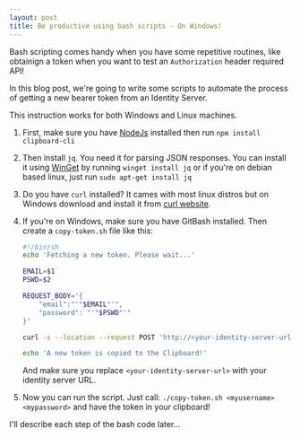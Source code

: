 ```yaml
---
layout: post
title: Be productive using bash scripts - On Windows!
---
```


Bash scripting comes handy when you have some repetitive routines, like obtainign a token when you want to test an `Authorization` header required API!

In this blog post, we're going to write some scripts to automate the process of getting a new bearer token from an Identity Server.

This instruction works for both Windows and Linux machines.

1. First, make sure you have [NodeJs](https://nodejs.org/en/download/) installed then run `npm install clipboard-cli`

2. Then install `jq`. You need it for parsing JSON responses. You can install it using [WinGet](https://github.com/microsoft/winget-cli) by running `winget install jq` or if you're on debian based linux, just run `sudo apt-get install jq`

3. Do you have `curl` installed? It cames with most linux distros but on Windows download and install it from [curl website](https://curl.se/windows/).

4. If you're on Windows, make sure you have GitBash installed. Then create a `copy-token.sh` file like this:

    ```sh
    #!/bin/sh
    echo 'Fetching a new token. Please wait...'

    EMAIL=$1
    PSWD=$2

    REQUEST_BODY='{
        "email":"'"$EMAIL"'",
        "password": "'"$PSWD"'"
    }'

    curl -s --location --request POST 'http://<your-identity-server-url>/api/v1/account/token' --header 'Content-Type: application/json' --data-raw "$REQUEST_BODY" | jq -j .result.access_token | awk '{print "Bearer "$1}' | clipboard

    echo 'A new token is copied to the Clipboard!'
    ```

    And make sure you replace `<your-identity-server-url>` with your identity server URL.

5. Now you can run the script. Just call: `./copy-token.sh <myusername> <mypassword>` and have the token in your clipboard!

I'll describe each step of the bash code later...